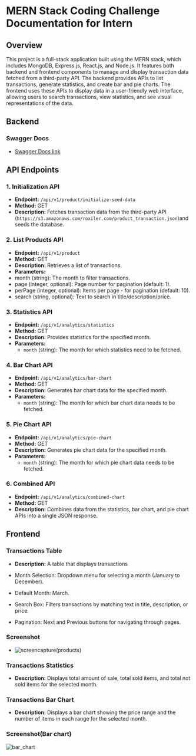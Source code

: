 # MERN Stack Coding Challenge Documentation for Intern

## Overview

This project is a full-stack application built using the MERN stack, which includes MongoDB, Express.js, React.js, and Node.js. It features both backend and frontend components to manage and display transaction data fetched from a third-party API. The backend provides APIs to list transactions, generate statistics, and create bar and pie charts. The frontend uses these APIs to display data in a user-friendly web interface, allowing users to search transactions, view statistics, and see visual representations of the data.

## Backend

### Swagger Docs

- [Swagger Docs link](https://roxciler-systems-assement.onrender.com/api-docs/)


## API Endpoints
### 1. Initialization API

- **Endpoint:** `/api/v1/product/initialize-seed-data`
- **Method:** GET
- **Description:**  Fetches transaction data from the third-party API (`https://s3.amazonaws.com/roxiler.com/product_transaction.json`)and seeds the database.

### 2. List Products API

- **Endpoint:** `/api/v1/product`
- **Method:** GET
- **Description:**  Retrieves a list of transactions.
- **Parameters:**
- month (string): The month to filter  transactions.
- page (integer, optional): Page number for pagination (default: 1).
- perPage (integer, optional): Items per page - for pagination (default: 10).
- search (string, optional): Text to search in title/description/price.

### 3. Statistics API

- **Endpoint:** `/api/v1/analytics/statistics`
- **Method:** GET
- **Description:** Provides statistics for the specified month.
- **Parameters:**
  - `month` (string): The month for which statistics need to be fetched.

### 4. Bar Chart API

- **Endpoint:** `/api/v1/analytics/bar-chart`
- **Method:** GET
- **Description:** Generates bar chart data for the specified month.
- **Parameters:**
  - `month` (string): The month for which bar chart data needs to be fetched.

### 5. Pie Chart API

- **Endpoint:** `/api/v1/analytics/pie-chart`
- **Method:** GET
- **Description:** Generates pie chart data for the specified month.
- **Parameters:**
  - `month` (string): The month for which pie chart data needs to be fetched.

### 6. Combined API

- **Endpoint:** `/api/v1/analytics/combined-chart`
- **Method:** GET
- **Description:** Combines data from the statistics, bar chart, and pie chart APIs into a single JSON response.

## Frontend

### Transactions Table

- **Description:** A table that displays transactions

- Month Selection: Dropdown menu for selecting a month (January to December).
- Default Month: March.
- Search Box: Filters transactions by matching text in title, description, or price.
- Pagination: Next and Previous buttons for navigating through pages.

### Screenshot

- ![screencapture(products)](https://github.com/jui-kamone/Ethnus_Assignment/assets/118176425/1cc81c62-73f5-44c5-9afc-953a42a0a348)


### Transactions Statistics

- **Description:** Displays total amount of sale, total sold items, and total not sold items for the selected month.

### Transactions Bar Chart

- **Description:**  Displays a bar chart showing the price range and the number of items in each range for the selected month.

###  Screenshot(Bar chart)

![bar_chart](https://github.com/jui-kamone/Ethnus_Assignment/assets/118176425/92aa2726-1bb6-4f5f-af24-9ce5bde8cca1)






